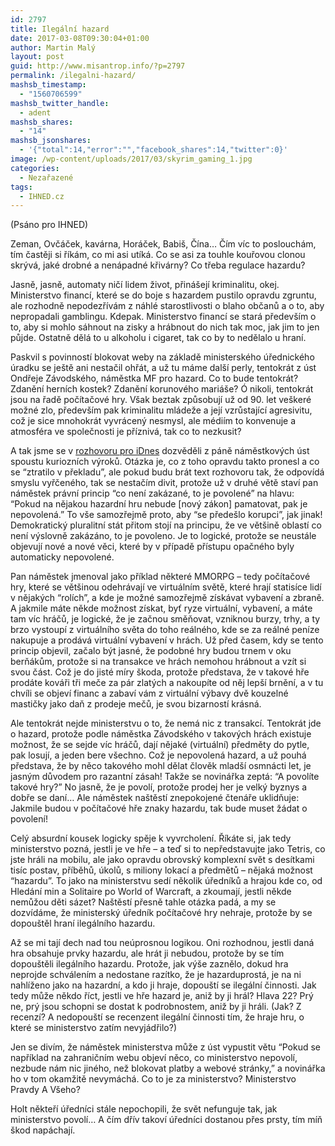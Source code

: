```yaml
---
id: 2797
title: Ilegální hazard
date: 2017-03-08T09:30:04+01:00
author: Martin Malý
layout: post
guid: http://www.misantrop.info/?p=2797
permalink: /ilegalni-hazard/
mashsb_timestamp:
  - "1560706599"
mashsb_twitter_handle:
  - adent
mashsb_shares:
  - "14"
mashsb_jsonshares:
  - '{"total":14,"error":"","facebook_shares":14,"twitter":0}'
image: /wp-content/uploads/2017/03/skyrim_gaming_1.jpg
categories:
  - Nezařazené
tags:
  - IHNED.cz
---
```

<span style="font-weight: 400;">(Psáno pro IHNED)</span>

<span style="font-weight: 400;">Zeman, Ovčáček, kavárna, Horáček, Babiš, Čína… Čím víc to poslouchám, tím častěji si říkám, co mi asi utíká. Co se asi za touhle kouřovou clonou skrývá, jaké drobné a nenápadné křivárny? Co třeba regulace hazardu?</span>

<span style="font-weight: 400;">Jasně, jasně, automaty ničí lidem život, přinášejí kriminalitu, okej. Ministerstvo financí, které se do boje s hazardem pustilo opravdu zgruntu, ale rozhodně nepodezřívám z náhlé starostlivosti o blaho občanů a o to, aby nepropadali gamblingu. Kdepak. Ministerstvo financí se stará především o to, aby si mohlo sáhnout na zisky a hrábnout do nich tak moc, jak jim to jen půjde. Ostatně dělá to u alkoholu i cigaret, tak co by to nedělalo u hraní.</span>

<span style="font-weight: 400;">Paskvil s povinností blokovat weby na základě ministerského úřednického úradku se ještě ani nestačil ohřát, a už tu máme další perly, tentokrát z úst Ondřeje Závodského, náměstka MF pro hazard. Co to bude tentokrát? Zdanění herních kostek? Zdanění korunového mariáše? Ó nikoli, tentokrát jsou na řadě počítačové hry. Však beztak způsobují už od 90. let veškeré možné zlo, především pak kriminalitu mládeže a její vzrůstající agresivitu, což je sice mnohokrát vyvrácený nesmysl, ale médiím to konvenuje a atmosféra ve společnosti je příznivá, tak co to nezkusit?</span>

<span style="font-weight: 400;">A tak jsme se v <a href="http://ekonomika.idnes.cz/rozhovor-s-namestkem-zavodskym-o-hazardnich-videohrach-p2j-/ekonomika.aspx?c=A161103_121808_ekonomika_rny">rozhovoru pro iDnes</a> dozvěděli z páně náměstkových úst spoustu kuriozních výroků. Otázka je, co z toho opravdu takto pronesl a co se “ztratilo v překladu”, ale pokud budu brát text rozhovoru tak, že odpovídá smyslu vyřčeného, tak se nestačím divit, protože už v druhé větě staví pan náměstek právní princip “co není zakázané, to je povolené” na hlavu: “Pokud na nějakou hazardní hru nebude [nový zákon] pamatovat, pak je nepovolená.” To vše samozřejmě proto, aby “se předešlo korupci”, jak jinak! Demokratický pluralitní stát přitom stojí na principu, že ve většině oblastí co není výslovně zakázáno, to je povoleno. Je to logické, protože se neustále objevují nové a nové věci, které by v případě přístupu opačného byly automaticky nepovolené.</span>

<span style="font-weight: 400;">Pan náměstek jmenoval jako příklad některé MMORPG &#8211; tedy počítačové hry, které se většinou odehrávají ve virtuálním světě, které hrají statisíce lidí v nějakých “rolích”, a kde je možné samozřejmě získávat vybavení a zbraně. A jakmile máte někde možnost získat, byť ryze virtuální, vybavení, a máte tam víc hráčů, je logické, že je začnou směňovat, vzniknou burzy, trhy, a ty brzo vystoupí z virtuálního světa do toho reálného, kde se za reálné peníze nakupuje a prodává virtuální vybavení v hrách. Už před časem, kdy se tento princip objevil, začalo být jasné, že podobné hry budou trnem v oku berňákům, protože si na transakce ve hrách nemohou hrábnout a vzít si svou část. Což je do jisté míry škoda, protože představa, že v takové hře prodáte kováři tři meče za pár zlatých a nakoupíte od něj lepší brnění, a v tu chvíli se objeví financ a zabaví vám z virtuální výbavy dvě kouzelné mastičky jako daň z prodeje mečů, je svou bizarností krásná.</span>

<span style="font-weight: 400;">Ale tentokrát nejde ministerstvu o to, že nemá nic z transakcí. Tentokrát jde o hazard, protože podle náměstka Závodského v takových hrách existuje možnost, že se sejde víc hráčů, dají nějaké (virtuální) předměty do pytle, pak losují, a jeden bere všechno. Což je nepovolená hazard, a už pouhá představa, že by něco takového mohl dělat člověk mladší osmnácti let, je jasným důvodem pro razantní zásah! Takže se novinářka zeptá: “A povolíte takové hry?” No jasně, že je povolí, protože prodej her je velký byznys a dobře se daní… Ale náměstek naštěstí znepokojené čtenáře uklidňuje: Jakmile budou v počítačové hře znaky hazardu, tak bude muset žádat o povolení!</span>

<span style="font-weight: 400;">Celý absurdní kousek logicky spěje k vyvrcholení. Říkáte si, jak tedy ministerstvo pozná, jestli je ve hře &#8211; a teď si to nepředstavujte jako Tetris, co jste hráli na mobilu, ale jako opravdu obrovský komplexní svět s desítkami tisíc postav, příběhů, úkolů, s miliony lokací a předmětů &#8211; nějaká možnost “hazardu”. To jako na ministerstvu sedí několik úředníků a hrajou kde co, od Hledání min a Solitaire po World of Warcraft, a zkoumají, jestli někde nemůžou děti sázet? Naštěstí přesně tahle otázka padá, a my se dozvídáme, že ministerský úředník počítačové hry nehraje, protože by se dopouštěl hraní ilegálního hazardu.</span>

<span style="font-weight: 400;">Až se mi tají dech nad tou neúprosnou logikou. Oni rozhodnou, jestli daná hra obsahuje prvky hazardu, ale hrát ji nebudou, protože by se tím dopouštěli ilegálního hazardu. Protože, jak výše zaznělo, dokud hra neprojde schválením a nedostane razítko, že je hazarduprostá, je na ni nahlíženo jako na hazardní, a kdo ji hraje, dopouští se ilegální činnosti. Jak tedy může někdo říct, jestli ve hře hazard je, aniž by ji hrál? Hlava 22? Prý ne, prý jsou schopni se dostat k podrobnostem, aniž by ji hráli. (Jak? Z recenzí? A nedopouští se recenzent ilegální činnosti tím, že hraje hru, o které se ministerstvo zatím nevyjádřilo?)</span>

<span style="font-weight: 400;">Jen se divím, že náměstek ministerstva může z úst vypustit větu “Pokud se například na zahraničním webu objeví něco, co ministerstvo nepovolí, nezbude nám nic jiného, než blokovat platby a webové stránky,” a novinářka ho v tom okamžitě nevymáchá. Co to je za ministerstvo? Ministerstvo Pravdy A Všeho?</span>

<span style="font-weight: 400;">Holt někteří úředníci stále nepochopili, že svět nefunguje tak, jak ministerstvo povolí… A čím dřív takoví úředníci dostanou přes prsty, tím míň škod napáchají.</span>